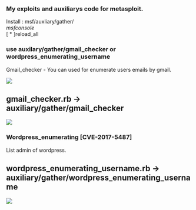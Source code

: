 ### My exploits and auxiliarys code for metasploit.<br>
Install : msf/auxliary/gather/<br>
*msfconsole<br>* 
[ * ]reload_all<br>

### use auxilary/gather/gmail_checker or wordpress_enumerating_username
Gmail_checker - You can used for enumerate users emails by gmail.<br>

<img src="https://i0.wp.com/www.guiadoti.com/wp-content/uploads/2017/11/LCVEFNs.png?ssl=1">

## gmail_checker.rb -> auxiliary/gather/gmail_checker <br>
<img src="https://i1.wp.com/www.guiadoti.com/wp-content/uploads/2017/11/FQrgULs.png?ssl=1">

### Wordpress_enumerating [CVE-2017-5487]
List admin of wordpress. 
## wordpress_enumerating_username.rb -> auxiliary/gather/wordpress_enumerating_username
<img src="https://i.imgur.com/gEyEIyl.png">
